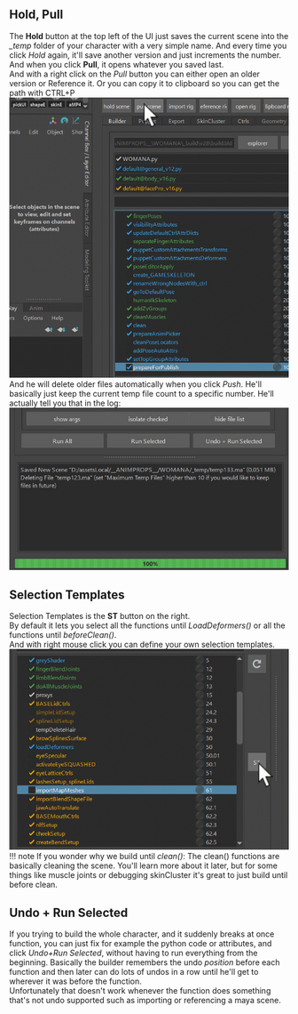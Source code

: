 
## Hold, Pull
The **Hold** button at the top left of the UI just saves the current scene into the *_temp* folder of your character with a very simple name. 
And every time you click *Hold* again, it'll save another version and just increments the number.  
And when you click **Pull**, it opens whatever you saved last.  
And with a right click on the *Pull* button you can either open an older version or Reference it. Or you can copy it to clipboard so
you can get the path with CTRL+P
![Alt text](../images/PullScene.gif)  
And he will delete older files automatically when you click *Push*.
He'll basically just keep the current temp file count to a specific number. He'll actually tell you that in the log:   
![Alt text](../images/pushSceneLog.jpg)


## Selection Templates
Selection Templates is the **ST** button on the right.  
By default it lets you select all the functions until *LoadDeformers()* or all the functions until *beforeClean()*.  
And with right mouse click you can define your own selection templates.  
![Alt text](../images/builder_selectionTemplate.gif)  
!!! note
    If you wonder why we build until *clean()*: The clean() functions are basically cleaning the scene.
    You'll learn more about it later, but for some things like muscle joints or debugging skinCluster it's
    great to just build until before clean.


## Undo + Run Selected
If you trying to build the whole character, and it suddenly breaks at once function, you can just fix for example the python code or
attributes, and click *Undo+Run Selected*, without having to run everything from the beginning. Basically the builder
remembers the undo *position* before each function and then later can do lots of undos in a row until he'll get to
wherever it was before the function.  
Unfortunately that doesn't work whenever the function does something that's not undo supported such as importing or referencing 
a maya scene.
